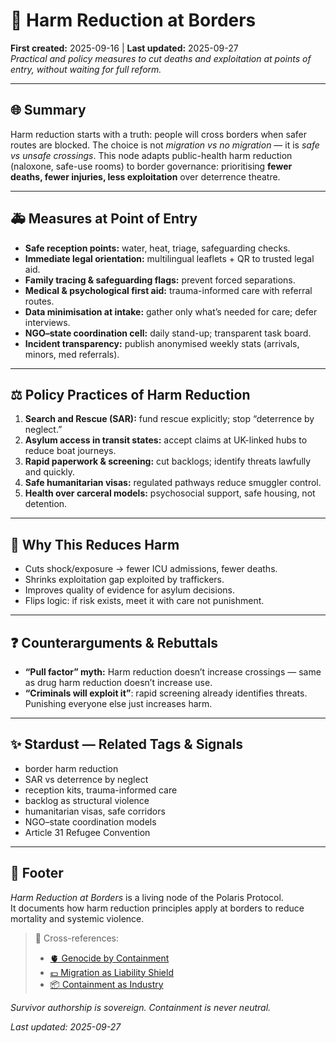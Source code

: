 # 🛟 Harm Reduction at Borders  
**First created:** 2025-09-16 | **Last updated:** 2025-09-27  
*Practical and policy measures to cut deaths and exploitation at points of entry, without waiting for full reform.*  

---

## 🌐 Summary  
Harm reduction starts with a truth: people will cross borders when safer routes are blocked. The choice is not *migration vs no migration* — it is *safe vs unsafe crossings*. This node adapts public-health harm reduction (naloxone, safe-use rooms) to border governance: prioritising **fewer deaths, fewer injuries, less exploitation** over deterrence theatre.  

---

## 🚑 Measures at Point of Entry  

- **Safe reception points:** water, heat, triage, safeguarding checks.  
- **Immediate legal orientation:** multilingual leaflets + QR to trusted legal aid.  
- **Family tracing & safeguarding flags:** prevent forced separations.  
- **Medical & psychological first aid:** trauma-informed care with referral routes.  
- **Data minimisation at intake:** gather only what’s needed for care; defer interviews.  
- **NGO–state coordination cell:** daily stand-up; transparent task board.  
- **Incident transparency:** publish anonymised weekly stats (arrivals, minors, med referrals).  

---

## ⚖️ Policy Practices of Harm Reduction  

1. **Search and Rescue (SAR):** fund rescue explicitly; stop “deterrence by neglect.”  
2. **Asylum access in transit states:** accept claims at UK-linked hubs to reduce boat journeys.  
3. **Rapid paperwork & screening:** cut backlogs; identify threats lawfully and quickly.  
4. **Safe humanitarian visas:** regulated pathways reduce smuggler control.  
5. **Health over carceral models:** psychosocial support, safe housing, not detention.  

---

## 🌋 Why This Reduces Harm  

- Cuts shock/exposure → fewer ICU admissions, fewer deaths.  
- Shrinks exploitation gap exploited by traffickers.  
- Improves quality of evidence for asylum decisions.  
- Flips logic: if risk exists, meet it with care not punishment.  

---

## ❓ Counterarguments & Rebuttals  

- **“Pull factor” myth:** Harm reduction doesn’t increase crossings — same as drug harm reduction doesn’t increase use.  
- **“Criminals will exploit it”**: rapid screening already identifies threats. Punishing everyone else just increases harm.  

---

## ✨ Stardust — Related Tags & Signals  
- border harm reduction  
- SAR vs deterrence by neglect  
- reception kits, trauma-informed care  
- backlog as structural violence  
- humanitarian visas, safe corridors  
- NGO–state coordination models  
- Article 31 Refugee Convention  

---

## 🏮 Footer  
*Harm Reduction at Borders* is a living node of the Polaris Protocol.  
It documents how harm reduction principles apply at borders to reduce mortality and systemic violence.  

> 📡 Cross-references:  
> - [🫀 Genocide by Containment](../🌀_System_Governance/🫀_genocide_by_containment.md)  
> - [💷 Migration as Liability Shield](../🛟_Borders_Boats_Walls/💷_migration_as_liability_shield.md)  
> - [📦 Containment as Industry](../🛟_Borders_Boats_Walls/📦_containment_as_industry.md)  

*Survivor authorship is sovereign. Containment is never neutral.*  

_Last updated: 2025-09-27_  
